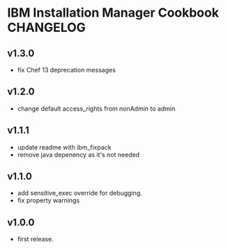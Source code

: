 IBM Installation Manager Cookbook CHANGELOG
========================

v1.3.0
--------------------
- fix Chef 13 deprecation messages

v1.2.0
--------------------
- change default access_rights from nonAdmin to admin

v1.1.1
--------------------
- update readme with ibm_fixpack
- remove java depenency as it's not needed

v1.1.0
--------------------
- add sensitive_exec override for debugging.
- fix property warnings

v1.0.0
--------------------
- first release.
